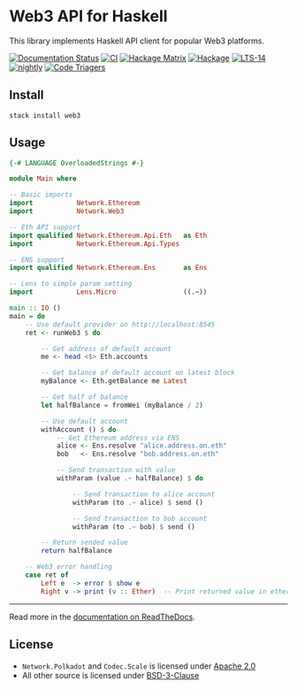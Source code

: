 Web3 API for Haskell
====================

This library implements Haskell API client for popular Web3 platforms.

[![Documentation Status](https://readthedocs.org/projects/hs-web3/badge/?version=latest)](https://hs-web3.readthedocs.io/en/latest/?badge=latest)
[![CI](https://github.com/airalab/hs-web3/workflows/Main/badge.svg)](https://github.com/airalab/hs-web3/actions)
[![Hackage Matrix](https://matrix.hackage.haskell.org/api/v2/packages/web3/badge)](https://matrix.hackage.haskell.org/package/web3)
[![Hackage](https://img.shields.io/hackage/v/web3.svg)](http://hackage.haskell.org/package/web3)
[![LTS-14](http://stackage.org/package/web3/badge/lts-14)](http://stackage.org/lts-14/package/web3)
[![nightly](http://stackage.org/package/web3/badge/nightly)](http://stackage.org/nightly/package/web3)
[![Code Triagers](https://www.codetriage.com/airalab/hs-web3/badges/users.svg)](https://www.codetriage.com/airalab/hs-web3)

Install
-------

`stack install web3`

Usage
-----

```haskell
{-# LANGUAGE OverloadedStrings #-}

module Main where

-- Basic imports
import           Network.Ethereum
import           Network.Web3

-- Eth API support
import qualified Network.Ethereum.Api.Eth   as Eth
import           Network.Ethereum.Api.Types

-- ENS support
import qualified Network.Ethereum.Ens       as Ens

-- Lens to simple param setting
import           Lens.Micro                 ((.~))

main :: IO ()
main = do
    -- Use default provider on http://localhost:8545
    ret <- runWeb3 $ do

        -- Get address of default account
        me <- head <$> Eth.accounts

        -- Get balance of default account on latest block
        myBalance <- Eth.getBalance me Latest

        -- Get half of balance
        let halfBalance = fromWei (myBalance / 2)

        -- Use default account
        withAccount () $ do
            -- Get Ethereum address via ENS
            alice <- Ens.resolve "alice.address.on.eth"
            bob   <- Ens.resolve "bob.address.on.eth"

            -- Send transaction with value
            withParam (value .~ halfBalance) $ do

                -- Send transaction to alice account
                withParam (to .~ alice) $ send ()

                -- Send transaction to bob account
                withParam (to .~ bob) $ send ()

        -- Return sended value
        return halfBalance

    -- Web3 error handling
    case ret of
        Left e  -> error $ show e
        Right v -> print (v :: Ether)  -- Print returned value in ethers
```

---

Read more in the [documentation on ReadTheDocs](https://hs-web3.readthedocs.io).

License
-------

* `Network.Polkadot` and `Codec.Scale` is licensed under [Apache 2.0](https://github.com/airalab/hs-web3/blob/master/LICENSE-APACHE2)
* All other source is licensed under [BSD-3-Clause](https://github.com/airalab/hs-web3/blob/master/LICENSE-BSD3)
